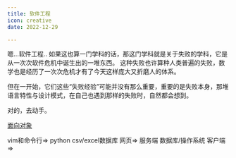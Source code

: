 ```yaml
---
title: 软件工程
icon: creative
date: 2022-12-29

---
```


嗯...软件工程..
如果这也算一门学科的话，那这门学科就是关于失败的学科，它是从一次次软件危机中诞生出的一堆东西。
这种失败也许算种人类普遍的失败，数学也是经历了一次次危机才有了今天这样庞大又折磨人的体系。

但在一开始，它们这些“失败经验”可能并没有那么重要，重要的是失败本身，那堆语言特性与设计模式，在自己也遇到那样的失败时，自然都会想到。

对的，去动手。

[面向对象](../practice/vue-waterfall.md/#object)

vim和命令行=>
python csv/excel数据库 网页=>
服务端 数据库/操作系统 客户端=>
